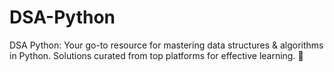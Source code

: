 # DSA-Python
DSA Python: Your go-to resource for mastering data structures &amp; algorithms in Python. Solutions curated from top platforms for effective learning. 🚀
